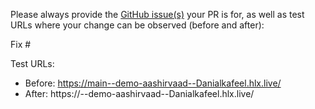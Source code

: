 Please always provide the [GitHub issue(s)](../issues) your PR is for, as well as test URLs where your change can be observed (before and after):

Fix #<gh-issue-id>

Test URLs:
- Before: https://main--demo-aashirvaad--Danialkafeel.hlx.live/
- After: https://<branch>--demo-aashirvaad--Danialkafeel.hlx.live/
